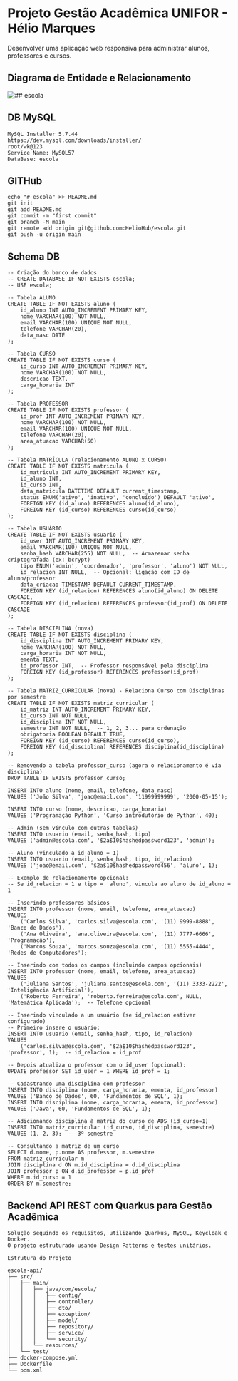 # Projeto Gestão Acadêmica UNIFOR - Hélio Marques

 Desenvolver uma aplicação web responsiva para administrar alunos, professores e cursos. 

## Diagrama de Entidade e Relacionamento 

![## escola](https://github.com/HelioHub/escola/blob/main/images/DER.png)

## DB MySQL

	MySQL Installer 5.7.44
	https://dev.mysql.com/downloads/installer/
	root/wk@123
	Service Name: MySQL57
	DataBase: escola
	
## GITHub

	echo "# escola" >> README.md
	git init
	git add README.md
	git commit -m "first commit"
	git branch -M main
	git remote add origin git@github.com:HelioHub/escola.git
	git push -u origin main
	
## Schema DB

	-- Criação do banco de dados
	-- CREATE DATABASE IF NOT EXISTS escola;
	-- USE escola;

	-- Tabela ALUNO
	CREATE TABLE IF NOT EXISTS aluno (
		id_aluno INT AUTO_INCREMENT PRIMARY KEY,
		nome VARCHAR(100) NOT NULL,
		email VARCHAR(100) UNIQUE NOT NULL,
		telefone VARCHAR(20),
		data_nasc DATE
	);

	-- Tabela CURSO
	CREATE TABLE IF NOT EXISTS curso (
		id_curso INT AUTO_INCREMENT PRIMARY KEY,
		nome VARCHAR(100) NOT NULL,
		descricao TEXT,
		carga_horaria INT
	);

	-- Tabela PROFESSOR
	CREATE TABLE IF NOT EXISTS professor (
		id_prof INT AUTO_INCREMENT PRIMARY KEY,
		nome VARCHAR(100) NOT NULL,
		email VARCHAR(100) UNIQUE NOT NULL,
		telefone VARCHAR(20),
		area_atuacao VARCHAR(50)
	);

	-- Tabela MATRÍCULA (relacionamento ALUNO x CURSO)
	CREATE TABLE IF NOT EXISTS matricula (
		id_matricula INT AUTO_INCREMENT PRIMARY KEY,
		id_aluno INT,
		id_curso INT,
		data_matricula DATETIME DEFAULT current_timestamp,
		status ENUM('ativo', 'inativo', 'concluído') DEFAULT 'ativo',
		FOREIGN KEY (id_aluno) REFERENCES aluno(id_aluno),
		FOREIGN KEY (id_curso) REFERENCES curso(id_curso)
	);

	-- Tabela USUÁRIO 
	CREATE TABLE IF NOT EXISTS usuario (
		id_user INT AUTO_INCREMENT PRIMARY KEY,
		email VARCHAR(100) UNIQUE NOT NULL,
		senha_hash VARCHAR(255) NOT NULL,  -- Armazenar senha criptografada (ex: bcrypt)
		tipo ENUM('admin', 'coordenador', 'professor', 'aluno') NOT NULL,
		id_relacion INT NULL,  -- Opcional: ligação com ID de aluno/professor
		data_criacao TIMESTAMP DEFAULT CURRENT_TIMESTAMP,
		FOREIGN KEY (id_relacion) REFERENCES aluno(id_aluno) ON DELETE CASCADE,
		FOREIGN KEY (id_relacion) REFERENCES professor(id_prof) ON DELETE CASCADE
	);

	-- Tabela DISCIPLINA (nova)
	CREATE TABLE IF NOT EXISTS disciplina (
		id_disciplina INT AUTO_INCREMENT PRIMARY KEY,
		nome VARCHAR(100) NOT NULL,
		carga_horaria INT NOT NULL,
		ementa TEXT,
		id_professor INT,  -- Professor responsável pela disciplina
		FOREIGN KEY (id_professor) REFERENCES professor(id_prof)
	);

	-- Tabela MATRIZ_CURRICULAR (nova) - Relaciona Curso com Disciplinas por semestre
	CREATE TABLE IF NOT EXISTS matriz_curricular (
		id_matriz INT AUTO_INCREMENT PRIMARY KEY,
		id_curso INT NOT NULL,
		id_disciplina INT NOT NULL,
		semestre INT NOT NULL,  -- 1, 2, 3... para ordenação
		obrigatoria BOOLEAN DEFAULT TRUE,
		FOREIGN KEY (id_curso) REFERENCES curso(id_curso),
		FOREIGN KEY (id_disciplina) REFERENCES disciplina(id_disciplina)
	);

	-- Removendo a tabela professor_curso (agora o relacionamento é via disciplina)
	DROP TABLE IF EXISTS professor_curso;

	INSERT INTO aluno (nome, email, telefone, data_nasc) 
	VALUES ('João Silva', 'joao@email.com', '11999999999', '2000-05-15');

	INSERT INTO curso (nome, descricao, carga_horaria) 
	VALUES ('Programação Python', 'Curso introdutório de Python', 40);

	-- Admin (sem vínculo com outras tabelas)
	INSERT INTO usuario (email, senha_hash, tipo) 
	VALUES ('admin@escola.com', '$2a$10$hashedpassword123', 'admin');

	-- Aluno (vinculado a id_aluno = 1)
	INSERT INTO usuario (email, senha_hash, tipo, id_relacion) 
	VALUES ('joao@email.com', '$2a$10$hashedpassword456', 'aluno', 1);

	-- Exemplo de relacionamento opcional:
	-- Se id_relacion = 1 e tipo = 'aluno', vincula ao aluno de id_aluno = 1

	-- Inserindo professores básicos
	INSERT INTO professor (nome, email, telefone, area_atuacao)
	VALUES 
		('Carlos Silva', 'carlos.silva@escola.com', '(11) 9999-8888', 'Banco de Dados'),
		('Ana Oliveira', 'ana.oliveira@escola.com', '(11) 7777-6666', 'Programação'),
		('Marcos Souza', 'marcos.souza@escola.com', '(11) 5555-4444', 'Redes de Computadores');

	-- Inserindo com todos os campos (incluindo campos opcionais)
	INSERT INTO professor (nome, email, telefone, area_atuacao)
	VALUES 
		('Juliana Santos', 'juliana.santos@escola.com', '(11) 3333-2222', 'Inteligência Artificial'),
		('Roberto Ferreira', 'roberto.ferreira@escola.com', NULL, 'Matemática Aplicada');  -- Telefone opcional

	-- Inserindo vinculado a um usuário (se id_relacion estiver configurado)
	-- Primeiro insere o usuário:
	INSERT INTO usuario (email, senha_hash, tipo, id_relacion)
	VALUES 
		('carlos.silva@escola.com', '$2a$10$hashedpassword123', 'professor', 1);  -- id_relacion = id_prof

	-- Depois atualiza o professor com o id_user (opcional):
	UPDATE professor SET id_user = 1 WHERE id_prof = 1;

	-- Cadastrando uma disciplina com professor
	INSERT INTO disciplina (nome, carga_horaria, ementa, id_professor)
	VALUES ('Banco de Dados', 60, 'Fundamentos de SQL', 1);
	INSERT INTO disciplina (nome, carga_horaria, ementa, id_professor)
	VALUES ('Java', 60, 'Fundamentos de SQL', 1);

	-- Adicionando disciplina à matriz do curso de ADS (id_curso=1)
	INSERT INTO matriz_curricular (id_curso, id_disciplina, semestre)
	VALUES (1, 2, 3);  -- 3º semestre

	-- Consultando a matriz de um curso
	SELECT d.nome, p.nome AS professor, m.semestre
	FROM matriz_curricular m
	JOIN disciplina d ON m.id_disciplina = d.id_disciplina
	JOIN professor p ON d.id_professor = p.id_prof
	WHERE m.id_curso = 1
	ORDER BY m.semestre;

## Backend API REST com Quarkus para Gestão Acadêmica

	Solução seguindo os requisitos, utilizando Quarkus, MySQL, Keycloak e Docker. 
	O projeto estruturado usando Design Patterns e testes unitários.
	
	Estrutura do Projeto
	
	escola-api/
	├── src/
	│   ├── main/
	│   │   ├── java/com/escola/
	│   │   │   ├── config/
	│   │   │   ├── controller/
	│   │   │   ├── dto/
	│   │   │   ├── exception/
	│   │   │   ├── model/
	│   │   │   ├── repository/
	│   │   │   ├── service/
	│   │   │   └── security/
	│   │   └── resources/
	│   └── test/
	├── docker-compose.yml
	├── Dockerfile
	└── pom.xml	
	
	
	
	